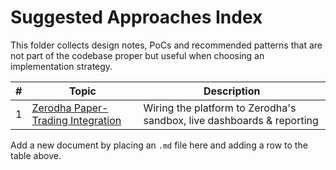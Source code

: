 # Suggested Approaches Index

This folder collects design notes, PoCs and recommended patterns that are not part of the codebase proper but useful when choosing an implementation strategy.

| # | Topic | Description |
|---|-------|-------------|
| 1 | [Zerodha Paper-Trading Integration](zerodha_paper_trading_integration.md) | Wiring the platform to Zerodha's sandbox, live dashboards & reporting |

Add a new document by placing an `.md` file here and adding a row to the table above. 